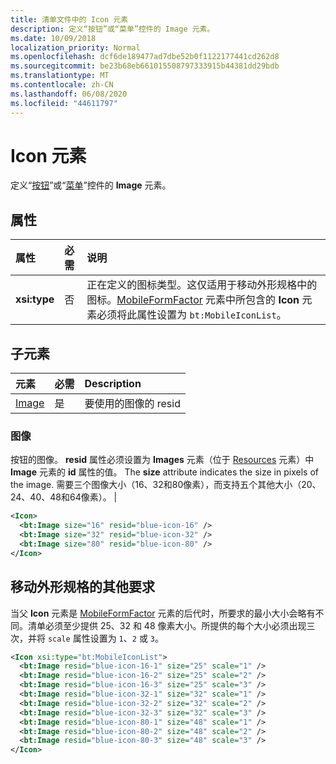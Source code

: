 ```yaml
---
title: 清单文件中的 Icon 元素
description: 定义“按钮”或“菜单”控件的 Image 元素。
ms.date: 10/09/2018
localization_priority: Normal
ms.openlocfilehash: dcf6de189477ad7dbe52b0f1122177441cd262d8
ms.sourcegitcommit: be23b68eb661015508797333915b44381dd29bdb
ms.translationtype: MT
ms.contentlocale: zh-CN
ms.lasthandoff: 06/08/2020
ms.locfileid: "44611797"
---
```

# <a name="icon-element"></a>Icon 元素

定义“[按钮](control.md#button-control)”或“[菜单](control.md#menu-dropdown-button-controls)”控件的 **Image** 元素。

## <a name="attributes"></a>属性

|  属性  |  必需  |  说明  |
|:-----|:-----|:-----|
|  **xsi:type**  |  否  | 正在定义的图标类型。这仅适用于移动外形规格中的图标。[MobileFormFactor](mobileformfactor.md) 元素中所包含的 **Icon** 元素必须将此属性设置为 `bt:MobileIconList`。 |

## <a name="child-elements"></a>子元素

|  元素 |  必需  |  Description  |
|:-----|:-----|:-----|
|  [Image](#image)        | 是 |   要使用的图像的 resid         |

### <a name="image"></a>图像

按钮的图像。 **resid** 属性必须设置为 **Images** 元素（位于 [Resources](resources.md) 元素）中 **Image** 元素的 **id** 属性的值。 The **size** attribute indicates the size in pixels of the image. 需要三个图像大小（16、32和80像素），而支持五个其他大小（20、24、40、48和64像素）。 |

```xml
<Icon>
  <bt:Image size="16" resid="blue-icon-16" />
  <bt:Image size="32" resid="blue-icon-32" />
  <bt:Image size="80" resid="blue-icon-80" />
</Icon>
```

## <a name="additional-requirements-for-mobile-form-factors"></a>移动外形规格的其他要求

当父 **Icon** 元素是 [MobileFormFactor](mobileformfactor.md) 元素的后代时，所要求的最小大小会略有不同。清单必须至少提供 25、32 和 48 像素大小。所提供的每个大小必须出现三次，并将 `scale` 属性设置为 `1`、`2` 或 `3`。

```xml
<Icon xsi:type="bt:MobileIconList">
  <bt:Image resid="blue-icon-16-1" size="25" scale="1" />
  <bt:Image resid="blue-icon-16-2" size="25" scale="2" />
  <bt:Image resid="blue-icon-16-3" size="25" scale="3" />
  <bt:Image resid="blue-icon-32-1" size="32" scale="1" />
  <bt:Image resid="blue-icon-32-2" size="32" scale="2" />
  <bt:Image resid="blue-icon-32-3" size="32" scale="3" />
  <bt:Image resid="blue-icon-80-1" size="48" scale="1" />
  <bt:Image resid="blue-icon-80-2" size="48" scale="2" />
  <bt:Image resid="blue-icon-80-3" size="48" scale="3" />
</Icon>
```
